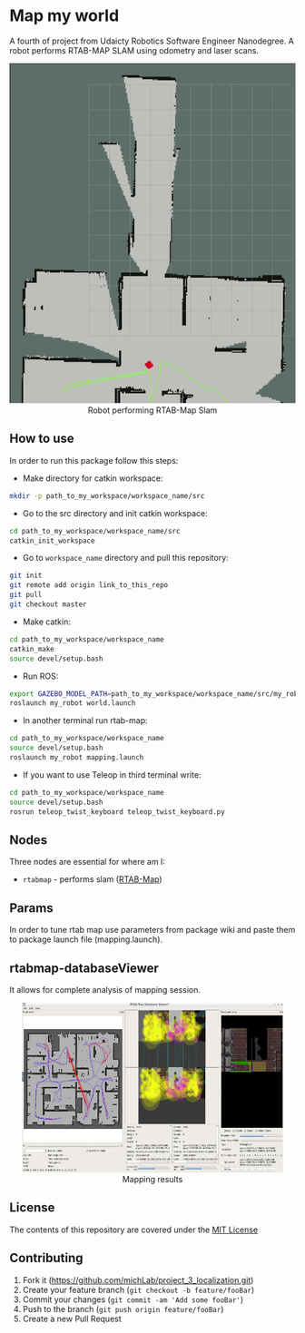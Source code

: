 # Map my world

A fourth of project from Udaicty Robotics Software Engineer Nanodegree.
A robot performs RTAB-MAP SLAM using odometry and laser scans.

<p align="center">
  <img width="920" height="600" src="images/rtab-slam.gif">
  <br>Robot performing RTAB-Map Slam
</p>


## How to use

In order to run this package follow this steps:
* Make directory for catkin workspace:
```sh
mkdir -p path_to_my_workspace/workspace_name/src
```
* Go to the src directory and init catkin workspace:
```sh
cd path_to_my_workspace/workspace_name/src
catkin_init_workspace
```
* Go to `workspace_name` directory and pull this repository:
```sh
git init
git remote add origin link_to_this_repo
git pull
git checkout master
```
* Make catkin:
```sh
cd path_to_my_workspace/workspace_name
catkin_make
source devel/setup.bash
```
* Run ROS:
```sh
export GAZEBO_MODEL_PATH=path_to_my_workspace/workspace_name/src/my_robot/models
roslaunch my_robot world.launch
```
* In another terminal run rtab-map:
```sh
cd path_to_my_workspace/workspace_name
source devel/setup.bash
roslaunch my_robot mapping.launch
```
* If you want to use Teleop in third terminal write:
```sh
cd path_to_my_workspace/workspace_name
source devel/setup.bash
rosrun teleop_twist_keyboard teleop_twist_keyboard.py
```

## Nodes
Three nodes are essential for where am I:
* `rtabmap` - performs slam  ([RTAB-Map](http://wiki.ros.org/rtabmap_ros))

## Params
In order to tune rtab map use parameters from package wiki and paste them to package launch file (mapping.launch).

## rtabmap-databaseViewer
It allows for complete analysis of mapping session.

<p align="center">
  <img width="460" height="300" src="images/rtab-map-database-viewer.png">
  <br>Mapping results
</p>


## License
The contents of this repository are covered under the [MIT License](./LICENSE.txt)


## Contributing

1. Fork it (<https://github.com/michLab/project_3_localization.git>)
2. Create your feature branch (`git checkout -b feature/fooBar`)
3. Commit your changes (`git commit -am 'Add some fooBar'`)
4. Push to the branch (`git push origin feature/fooBar`)
5. Create a new Pull Request
